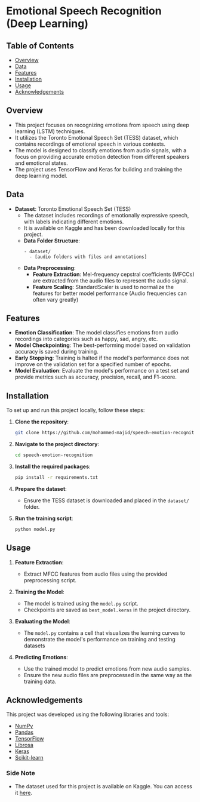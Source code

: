 # Emotional Speech Recognition (Deep Learning)

## Table of Contents
- [Overview](#overview)
- [Data](#data)
- [Features](#features)
- [Installation](#installation)
- [Usage](#usage)
- [Acknowledgements](#acknowledgements)

## Overview

- This project focuses on recognizing emotions from speech using deep learning (LSTM) techniques.
- It utilizes the Toronto Emotional Speech Set (TESS) dataset, which contains recordings of emotional speech in various contexts.
- The model is designed to classify emotions from audio signals, with a focus on providing accurate emotion detection from different speakers and emotional states.
- The project uses TensorFlow and Keras for building and training the deep learning model.

## Data

- **Dataset**: Toronto Emotional Speech Set (TESS)
  - The dataset includes recordings of emotionally expressive speech, with labels indicating different emotions.
  - It is available on Kaggle and has been downloaded locally for this project.
  - **Data Folder Structure**:
    ```
    - dataset/
      - [audio folders with files and annotations]
    ```
  - **Data Preprocessing**:
    - **Feature Extraction**: Mel-frequency cepstral coefficients (MFCCs) are extracted from the audio files to represent the audio signal.
    - **Feature Scaling**: StandardScaler is used to normalize the features for better model performance (Audio frequencies can often vary greatly)

## Features

- **Emotion Classification**: The model classifies emotions from audio recordings into categories such as happy, sad, angry, etc.
- **Model Checkpointing**: The best-performing model based on validation accuracy is saved during training.
- **Early Stopping**: Training is halted if the model's performance does not improve on the validation set for a specified number of epochs.
- **Model Evaluation**: Evaluate the model's performance on a test set and provide metrics such as accuracy, precision, recall, and F1-score.

## Installation

To set up and run this project locally, follow these steps:

1. **Clone the repository**:
    ```bash
    git clone https://github.com/mohammed-majid/speech-emotion-recognition.git
    ```

2. **Navigate to the project directory**:
    ```bash
    cd speech-emotion-recognition
    ```

3. **Install the required packages**:
    ```bash
    pip install -r requirements.txt
    ```

4. **Prepare the dataset**:
    - Ensure the TESS dataset is downloaded and placed in the `dataset/` folder.

5. **Run the training script**:
    ```bash
    python model.py
    ```

## Usage

1. **Feature Extraction**:
    - Extract MFCC features from audio files using the provided preprocessing script.

2. **Training the Model**:
    - The model is trained using the `model.py` script.
    - Checkpoints are saved as `best_model.keras` in the project directory.

3. **Evaluating the Model**:
    - The `model.py` contains a cell that visualizes the learning curves to demonstrate the model's performance on training and testing datasets

4. **Predicting Emotions**:
    - Use the trained model to predict emotions from new audio samples.
    - Ensure the new audio files are preprocessed in the same way as the training data.

## Acknowledgements

This project was developed using the following libraries and tools:
- [NumPy](https://numpy.org/)
- [Pandas](https://pandas.pydata.org/)
- [TensorFlow](https://www.tensorflow.org/)
- [Librosa](https://librosa.org/)
- [Keras](https://keras.io/)
- [Scikit-learn](https://scikit-learn.org/)

### Side Note
- The dataset used for this project is available on Kaggle. You can access it [here](https://www.kaggle.com/datasets/ejlok1/toronto-emotional-speech-set-tess).
